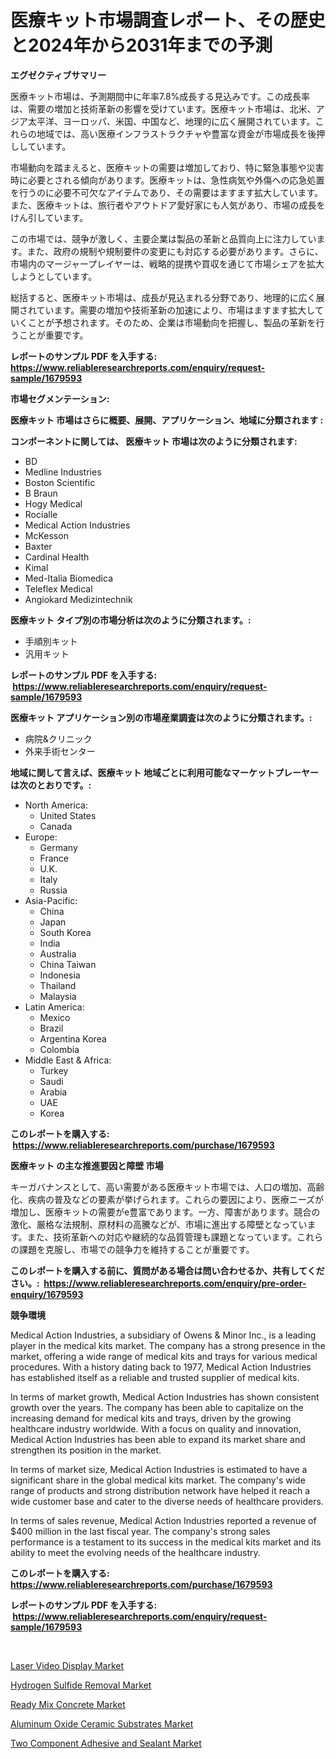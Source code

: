 <p><h1>医療キット市場調査レポート、その歴史と2024年から2031年までの予測</h1></p><p><strong>エグゼクティブサマリー</strong></p>
<p><p>医療キット市場は、予測期間中に年率7.8%成長する見込みです。この成長率は、需要の増加と技術革新の影響を受けています。医療キット市場は、北米、アジア太平洋、ヨーロッパ、米国、中国など、地理的に広く展開されています。これらの地域では、高い医療インフラストラクチャや豊富な資金が市場成長を後押ししています。</p><p>市場動向を踏まえると、医療キットの需要は増加しており、特に緊急事態や災害時に必要とされる傾向があります。医療キットは、急性病気や外傷への応急処置を行うのに必要不可欠なアイテムであり、その需要はますます拡大しています。また、医療キットは、旅行者やアウトドア愛好家にも人気があり、市場の成長をけん引しています。</p><p>この市場では、競争が激しく、主要企業は製品の革新と品質向上に注力しています。また、政府の規制や規制要件の変更にも対応する必要があります。さらに、市場内のマージャープレイヤーは、戦略的提携や買収を通じて市場シェアを拡大しようとしています。</p><p>総括すると、医療キット市場は、成長が見込まれる分野であり、地理的に広く展開されています。需要の増加や技術革新の加速により、市場はますます拡大していくことが予想されます。そのため、企業は市場動向を把握し、製品の革新を行うことが重要です。</p></p>
<p><strong>レポートのサンプル PDF を入手する: <a href="https://www.reliableresearchreports.com/enquiry/request-sample/1679593">https://www.reliableresearchreports.com/enquiry/request-sample/1679593</a></strong></p>
<p><strong>市場セグメンテーション:</strong></p>
<p><strong> 医療キット 市場はさらに概要、展開、アプリケーション、地域に分類されます :</strong></p>
<p><strong>コンポーネントに関しては、 医療キット 市場は次のように分類されます: &nbsp;</strong></p>
<p><ul><li>BD</li><li>Medline Industries</li><li>Boston Scientific</li><li>B Braun</li><li>Hogy Medical</li><li>Rocialle</li><li>Medical Action Industries</li><li>McKesson</li><li>Baxter</li><li>Cardinal Health</li><li>Kimal</li><li>Med-Italia Biomedica</li><li>Teleflex Medical</li><li>Angiokard Medizintechnik</li></ul></p>
<p><strong> 医療キット タイプ別の市場分析は次のように分類されます。:</strong></p>
<p><ul><li>手順別キット</li><li>汎用キット</li></ul></p>
<p><strong>レポートのサンプル PDF を入手する: &nbsp;<a href="https://www.reliableresearchreports.com/enquiry/request-sample/1679593">https://www.reliableresearchreports.com/enquiry/request-sample/1679593</a></strong></p>
<p><strong> 医療キット アプリケーション別の市場産業調査は次のように分類されます。:</strong></p>
<p><ul><li>病院&クリニック</li><li>外来手術センター</li></ul></p>
<p><strong>地域に関して言えば、医療キット 地域ごとに利用可能なマーケットプレーヤーは次のとおりです。:</strong></p>
<p><ul>
    <li>
        North America:
        <ul>
            <li>United States</li>
            <li>Canada</li>
        </ul>
    </li>
    <li>
        Europe:
        <ul>
            <li>Germany</li>
            <li>France</li>
            <li>U.K.</li>
            <li>Italy</li>
            <li>Russia</li>
        </ul>
    </li>
    <li>
        Asia-Pacific:
        <ul>
            <li>China</li>
            <li>Japan</li>
            <li>South Korea</li>
            <li>India</li>
            <li>Australia</li>
            <li>China Taiwan</li>
            <li>Indonesia</li>
            <li>Thailand</li>
            <li>Malaysia</li>
        </ul>
    </li>
    <li>
        Latin America:
        <ul>
            <li>Mexico</li>
            <li>Brazil</li>
            <li>Argentina Korea</li>
            <li>Colombia</li>
        </ul>
    </li>
    <li>
        Middle East & Africa:
        <ul>
            <li>Turkey</li>
            <li>Saudi</li>
            <li>Arabia</li>
            <li>UAE</li>
            <li>Korea</li>
        </ul>
    </li>
    </ul></p>
<p><strong>このレポートを購入する: &nbsp;<a href="https://www.reliableresearchreports.com/purchase/1679593">https://www.reliableresearchreports.com/purchase/1679593</a></strong></p>
<p><strong>医療キット の主な推進要因と障壁 市場</strong></p>
<p><p>キーガバナンスとして、高い需要がある医療キット市場では、人口の増加、高齢化、疾病の普及などの要素が挙げられます。これらの要因により、医療ニーズが増加し、医療キットの需要がe豊富であります。一方、障害があります。競合の激化、厳格な法規制、原材料の高騰などが、市場に進出する障壁となっています。また、技術革新への対応や継続的な品質管理も課題となっています。これらの課題を克服し、市場での競争力を維持することが重要です。</p></p>
<p><strong>このレポートを購入する前に、質問がある場合は問い合わせるか、共有してください。:&nbsp; <a href="https://www.reliableresearchreports.com/enquiry/pre-order-enquiry/1679593">https://www.reliableresearchreports.com/enquiry/pre-order-enquiry/1679593</a></strong></p>
<p><strong>競争環境</strong></p>
<p><p>Medical Action Industries, a subsidiary of Owens & Minor Inc., is a leading player in the medical kits market. The company has a strong presence in the market, offering a wide range of medical kits and trays for various medical procedures. With a history dating back to 1977, Medical Action Industries has established itself as a reliable and trusted supplier of medical kits.</p><p>In terms of market growth, Medical Action Industries has shown consistent growth over the years. The company has been able to capitalize on the increasing demand for medical kits and trays, driven by the growing healthcare industry worldwide. With a focus on quality and innovation, Medical Action Industries has been able to expand its market share and strengthen its position in the market.</p><p>In terms of market size, Medical Action Industries is estimated to have a significant share in the global medical kits market. The company's wide range of products and strong distribution network have helped it reach a wide customer base and cater to the diverse needs of healthcare providers.</p><p>In terms of sales revenue, Medical Action Industries reported a revenue of $400 million in the last fiscal year. The company's strong sales performance is a testament to its success in the medical kits market and its ability to meet the evolving needs of the healthcare industry.</p></p>
<p><strong>このレポートを購入する: &nbsp; <a href="https://www.reliableresearchreports.com/purchase/1679593">https://www.reliableresearchreports.com/purchase/1679593</a></strong></p>
<p><strong>レポートのサンプル PDF を入手する: &nbsp;<a href="https://www.reliableresearchreports.com/enquiry/request-sample/1679593">https://www.reliableresearchreports.com/enquiry/request-sample/1679593</a></strong><strong></strong></p>
<p>&nbsp;</p>
<p><p><a href="https://angry-finch-aaf.notion.site/Laser-Video-Display-Market-Centers-on-Aspects-such-as-Market-Growth-Market-Share-Market-Opportunit-a2b4e4e3a3cf4c239d905b49971ec38b">Laser Video Display Market</a></p><p><a href="https://view.publitas.com/reportprime-1/hydrogen-sulfide-removal-market-provides-detailed-segmentation-of-this-market-based-on-type-application-and-region-and-forecast-for-the-period-from-2024-2031/">Hydrogen Sulfide Removal Market</a></p><p><a href="https://view.publitas.com/reportprime-1/ready-mix-concrete-market-a-comprehensive-report-of-its-market-share-growth-trends-2024-2031/">Ready Mix Concrete Market</a></p><p><a href="https://github.com/Glendatilghmankmgz0rbhwpy/Market-Research-Report-List-1/blob/main/aluminum-oxide-ceramic-substrates-market.md">Aluminum Oxide Ceramic Substrates Market</a></p><p><a href="https://chivalrous-flock-a86.notion.site/Two-Component-Adhesive-and-Sealant-Market-with-the-goal-of-estimating-the-market-size-and-future-gro-00f3677c1f5c47a6b9bb98d0bcc0178e">Two Component Adhesive and Sealant Market</a></p></p>